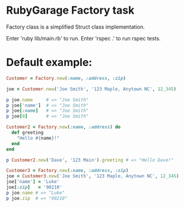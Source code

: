 # RubyGarage Factory task

Factory class is a simplified Struct class implementation.

Enter 'ruby lib/main.rb' to run.
Enter 'rspec .' to run rspec tests.

# Default example:

```ruby
Customer = Factory.new(:name, :address, :zip)

joe = Customer.new('Joe Smith', '123 Maple, Anytown NC', 12_345)

p joe.name     # => "Joe Smith"
p joe['name']  # => "Joe Smith"
p joe[:name]   # => "Joe Smith"
p joe[0]       # => "Joe Smith"

Customer2 = Factory.new(:name, :address) do
  def greeting
    "Hello #{name}!"
  end
end

p Customer2.new('Dave', '123 Main').greeting # => "Hello Dave!"

Customer3 = Factory.new(:name, :address, :zip)
joe = Customer3.new('Joe Smith', '123 Maple, Anytown NC', 12_345)
joe['name'] = 'Luke'
joe[:zip]   = '90210'
p joe.name # => "Luke"
p joe.zip  # => "90210"
```
